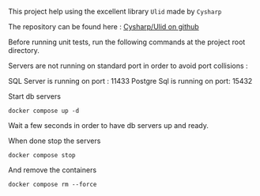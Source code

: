 This project help using the excellent library `Ulid` made by `Cysharp`

The repository can be found here : [Cysharp/Ulid on github](https://github.com/Cysharp/Ulid)

Before running unit tests, run the following commands at the project root directory.

Servers are not running on standard port in order to avoid port collisions :

SQL Server is running on port : 11433
Postgre Sql is running on port: 15432

Start db servers

```console
docker compose up -d
```

Wait a few seconds in order to have db servers up and ready.

When done stop the servers

```console
docker compose stop
```

And remove the containers

```console
docker compose rm --force
```
